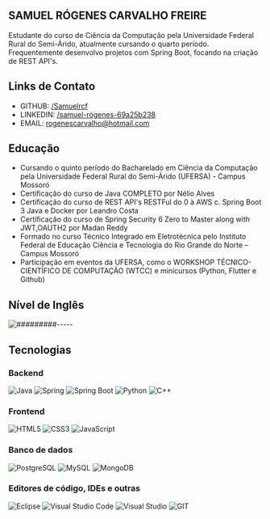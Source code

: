 ## SAMUEL RÓGENES CARVALHO FREIRE

Estudante do curso de Ciência da Computação pela Universidade Federal Rural do Semi-Árido, atualmente cursando o quarto período. Frequentemente desenvolvo projetos com Spring Boot, focando na criação de REST API's.

## Links de Contato
- GITHUB: [/Samuelrcf](https://github.com/Samuelrcf)
- LINKEDIN: [/samuel-rógenes-69a25b238](https://www.linkedin.com/in/samuel-r%C3%B3genes-69a25b238/)
- EMAIL: rogenescarvalho@hotmail.com

## Educação
- Cursando o quinto período do Bacharelado em Ciência da Computação pela Universidade Federal Rural do Semi-Árido (UFERSA) - Campus Mossoró
- Certificação do curso de Java COMPLETO por Nélio Alves
- Certificação do curso de REST API's RESTFul do 0 à AWS c. Spring Boot 3 Java e Docker por Leandro Costa
- Certificação do curso de Spring Security 6 Zero to Master along with JWT,OAUTH2 por Madan Reddy
- Formado no curso Técnico Integrado em Eletrotécnica pelo Instituto Federal de Educação Ciência e Tecnologia do Rio Grande do Norte – Campus Mossoró
- Participação em eventos da UFERSA, como o WORKSHOP TÉCNICO-CIENTÍFICO DE COMPUTAÇÃO (WTCC) e minicursos (Python, Flutter e Github)

## Nível de Inglês
![#########-----](https://progress-bar.dev/80?width=200&color=orange)

## Tecnologias
### Backend
![Java](https://img.shields.io/badge/Java-ED8B00?style=for-the-badge&logo=openjdk&logoColor=white) ![Spring](https://img.shields.io/badge/Spring-6DB33F?style=for-the-badge&logo=spring&logoColor=white) ![Spring Boot](https://img.shields.io/badge/Spring_Boot-F2F4F9?style=for-the-badge&logo=spring-boot) ![Python](https://img.shields.io/badge/python-3670A0?style=for-the-badge&logo=python&logoColor=white) ![C++](https://img.shields.io/badge/-C++-blue?style=for-the-badge&logo=cplusplus)

### Frontend
![HTML5](https://img.shields.io/badge/HTML5-E34F26?style=for-the-badge&logo=html5&logoColor=white) ![CSS3](https://img.shields.io/badge/CSS3-1572B6?style=for-the-badge&logo=css3&logoColor=white) ![JavaScript](https://img.shields.io/badge/JavaScript-F7DF1E?style=for-the-badge&logo=javascript&logoColor=black)

### Banco de dados
![PostgreSQL](https://img.shields.io/badge/PostgreSQL-316192?style=for-the-badge&logo=postgresql&logoColor=white) ![MySQL](https://shields.io/badge/MySQL-lightgrey?logo=mysql&style=plastic&logoColor=white&labelColor=white) ![MongoDB](https://img.shields.io/badge/MongoDB-4EA94B?style=for-the-badge&logo=mongodb&logoColor=white)

### Editores de código, IDEs e outras
![Eclipse](https://img.shields.io/badge/Eclipse-2C2255?style=for-the-badge&logo=eclipse&logoColor=white) ![Visual Studio Code](https://img.shields.io/badge/Visual_Studio_Code-0078D4?style=for-the-badge&logo=visual%20studio%20code&logoColor=white) ![Visual Studio](https://img.shields.io/badge/Visual_Studio-5C2D91?style=for-the-badge&logo=visual%20studio&logoColor=white) ![GIT](https://img.shields.io/badge/GIT-E44C30?style=for-the-badge&logo=git&logoColor=white)
